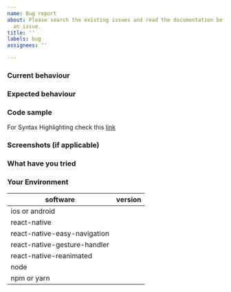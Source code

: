 ```yaml
---
name: Bug report
about: Please search the existing issues and read the documentation before opening
  an issue.
title: ''
labels: bug
assignees: ''

---
```


<!-- Issues that don't use this template are likely to be closed. -->

### Current behaviour

<!-- What's currently happening? -->

### Expected behaviour

<!-- What do you expect to happen? If there is an error, provide the complete error message with stack trace. -->

### Code sample

For Syntax Highlighting check this [link](https://help.github.com/en/articles/creating-and-highlighting-code-blocks)

<!-- Provide a complete code sample that could be run to reproduce the issue, ideally on snack.expo.io or in a github repo. -->

### Screenshots (if applicable)

<!-- Include screenshots if there's a bug in the layout. -->

### What have you tried

<!-- List down the steps you have tried to fix or identify the issue and links to any related issues you found. -->

### Your Environment

| software                     | version
| ---------------------------- | -------
| ios or android               |
| react-native                 |
| react-native-easy-navigation |
| react-native-gesture-handler |
| react-native-reanimated      |
| node                         |
| npm or yarn                  |
